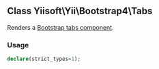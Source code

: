 ## Class Yiisoft\Yii\Bootstrap4\Tabs
Renders a [Bootstrap tabs component](https://getbootstrap.com/docs/4.5/components/tabs/).

### Usage

```php
declare(strict_types=1);
```
